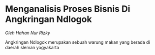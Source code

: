 # Menganalisis Proses Bisnis Di Angkringan Ndlogok

_Oleh Hahan Nur Rizky_

Angkringan Ndlogok merupakan sebuah warung makan yang berada di daerah sleman yogyakarta
